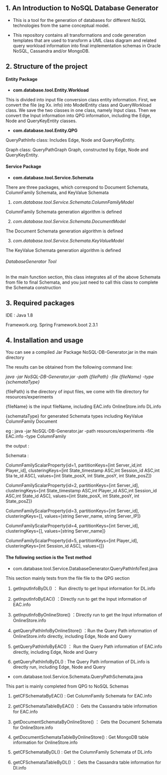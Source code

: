 
## 1. An Introduction to NoSQL Database Generator
* This is a tool for the generation of databases for different NoSQL technologies from the same conceptual model.

* This repository contains all transformations and code generation templates that are used to transform a UML class diagram and related query workload information into final implementation schemas in Oracle NoSQL, Cassandra and/or MongoDB.

## 2. Structure of the project

#### Entity Package
* **com.database.tool.Entity.Workload**

This is divided into input file conversion class entity information.
First, we convert the file (eg Xx. info) into ModelEntity class and QueryWorkload class. 
We save the two classes in one class, namely Input class.
Then we convert the Input information into QPG information, including the Edge, Node and QueryKeyEntity classes.

* **com.database.tool.Entity.QPG**

QueryPathInfo class: Includes Edge, Node and QueryKeyEntity.

Graph class: QueryPathGraph Graph, constructed by Edge, Node and QueryKeyEntity.

#### Service Package
* **com.database.tool.Service.Schemata**

There are three packages, which correspond to Document Schemata, ColumnFamily Schemata, and KeyValue Schemata

1. _com.database.tool.Service.Schemata.ColumnFamilyModel_

ColumnFamily Schemata generation algorithm is defined

2. _com.database.tool.Service.Schemata.DocumentModel_

The Document Schemata generation algorithm is defined

3. _com.database.tool.Service.Schemata.KeyValueModel_

The KeyValue Schemata generation algorithm is defined

###### DatabaseGenerator Tool

In the main function section, this class integrates all of the above Schemata from file to final Schemata, and you just need to call this class to complete the Schemata construction

## 3. Required packages

IDE : Java 1.8

Framework.org. Spring Framework.boot 2.3.1

## 4. Installation and usage

You can see a compiled Jar Package NoSQL-DB-Generator.jar  in the main directory

The results can be obtained from the following command line:

_java -jar NoSQL-DB-Generator.jar -path {filePath} -file {fileName} -type {schemataType}_

{filePath} is the directory of input files, we come with file directory for resources/experiments

{fileName} is the input fileName, including EAC.info OnlineStore.info DL.info

{schemataType} for generated Schemata types including KeyValue ColumnFamily Document
 
eg : java -jar NoSQL-DB-Generator.jar -path resources/experiments -file EAC.info -type ColumnFamily

the output :

Schemata :

ColumnFamilyScalarProperty{id=1, partitionKeys=[int Server_id,int Player_id], clusteringKeys=[int State_timestamp ASC,int Session_id ASC,int Sta
te_id ASC], values=[int State_posX, int State_posY, int State_posZ]}

ColumnFamilyScalarProperty{id=2, partitionKeys=[int Server_id], clusteringKeys=[int State_timestamp ASC,int Player_id ASC,int Session_id ASC,int
 State_id ASC], values=[int State_posX, int State_posY, int State_posZ]}

ColumnFamilyScalarProperty{id=3, partitionKeys=[int Server_id], clusteringKeys=[], values=[string Server_name, string Server_IP]}

ColumnFamilyScalarProperty{id=4, partitionKeys=[int Server_id], clusteringKeys=[], values=[string Server_name]}

ColumnFamilyScalarProperty{id=5, partitionKeys=[int Player_id], clusteringKeys=[int Session_id ASC], values=[]}


#### The following section is the Test method

*  com.database.tool.Service.DatabaseGenerator.QueryPathInfoTest.java

This section mainly tests from the file file to the QPG section

1. getInputInfoByDL() ： Run directly to get Input information for DL.info

2. getInputInfoByEAC() ：Directly run to get the Input information of EAC.info

3. getInputInfoByOnlineStore() ：Directly run to get the Input information of OnlineStore.info

4. getQueryPathInfoByOnlineStore() ：Run the Query Path information of OnlineStore.info directly, including Edge, Node and Query
 
5. getQueryPathInfoByEAC() ： Run the Query Path information of EAC.info directly, including Edge, Node and Query

6. getQueryPathInfoByDL() : The Query Path information of DL.info is directly run, including Edge, Node and Query

*  com.database.tool.Service.Schemata.QueryPathSchemata.java

This part is mainly completed from QPG to NoSQL Schemas

1. getCFSchemataByEAC() : Get ColumnFamily Schemata for EAC.info

2. getCFSchemataTableByEAC() ： Gets the Cassandra table information for EAC.info

3. getDocumentSchemataByOnlineStore() ： Gets the Document Schemata for OnlineStore.info

4. getDocumentSchemataTableByOnlineStore() : Get MongoDB table information for OnlineStore.info

5. getCFSchemataByDL() : Get the ColumnFamily Schemata of DL.info

6. getCFSchemataTableByDL() ： Gets the Cassandra table information for Dl.info
